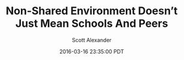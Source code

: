 ---
layout: podcast
title: "Non-Shared Environment Doesn’t Just Mean Schools And Peers"
author: Scott Alexander
description: https://slatestarcodex.com/2016/03/16/non-shared-environment-doesnt-just-mean-schools-and-peers/
date: 2016-03-16 23:35:00 PDT
length: 3120336
duration: 780
guid: non-shared-environment-doesnt-just-mean-schools-and-peers
---